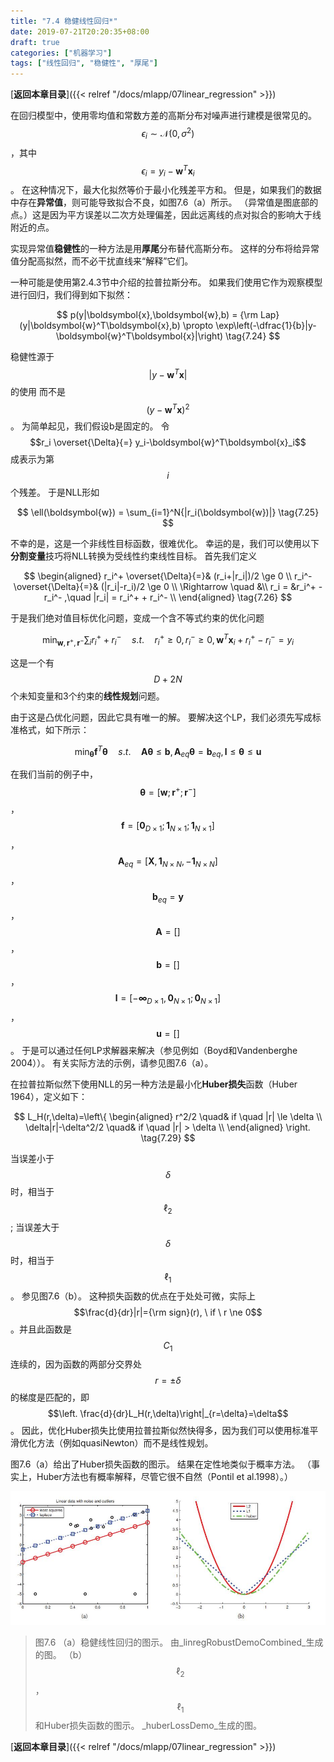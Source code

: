 ```yaml
---
title: "7.4 稳健线性回归*"
date: 2019-07-21T20:20:35+08:00
draft: true
categories: ["机器学习"]
tags: ["线性回归", "稳健性", "厚尾"]
---
```



[**返回本章目录**]({{< relref "/docs/mlapp/07linear_regression" >}})

在回归模型中，使用零均值和常数方差的高斯分布对噪声进行建模是很常见的。$$\epsilon_i \sim \mathcal{N}(0,\sigma^2)$$ ，其中$$\epsilon_i=y_i-\boldsymbol{w}^T \boldsymbol{x}_i$$。 在这种情况下，最大化拟然等价于最小化残差平方和。 但是，如果我们的数据中存在**异常值**，则可能导致拟合不良，如图7.6（a）所示。 （异常值是图底部的点。）这是因为平方误差以二次方处理偏差，因此远离线的点对拟合的影响大于线附近的点。

<!--more-->

实现异常值**稳健性**的一种方法是用**厚尾**分布替代高斯分布。 这样的分布将给异常值分配高拟然，而不必干扰直线来“解释”它们。

一种可能是使用第2.4.3节中介绍的拉普拉斯分布。 如果我们使用它作为观察模型进行回归，我们得到如下拟然：

$$
p(y|\boldsymbol{x},\boldsymbol{w},b) = {\rm Lap}(y|\boldsymbol{w}^T\boldsymbol{x},b) \propto \exp\left(-\dfrac{1}{b}|y-\boldsymbol{w}^T\boldsymbol{x}|\right)   \tag{7.24}
$$

稳健性源于$$|y-\boldsymbol{w}^T\boldsymbol{x}|$$的使用 而不是$$(y-\boldsymbol{w}^T\boldsymbol{x})^2$$。 为简单起见，我们假设b是固定的。 令$$r_i \overset{\Delta}{=} y_i-\boldsymbol{w}^T\boldsymbol{x}_i$$成表示为第$$i$$个残差。 于是NLL形如

$$
\ell(\boldsymbol{w}) = \sum_{i=1}^N{|r_i(\boldsymbol{w})|}   \tag{7.25}
$$

不幸的是，这是一个非线性目标函数，很难优化。 幸运的是，我们可以使用以下**分割变量**技巧将NLL转换为受线性约束线性目标。 首先我们定义

$$
\begin{aligned}
r_i^+ \overset{\Delta}{=}& (r_i+|r_i|)/2 \ge 0 \\
r_i^- \overset{\Delta}{=}& (|r_i|-r_i)/2 \ge 0 \\
\Rightarrow \quad &\\
r_i = &r_i^+ - r_i^- ,\quad |r_i| = r_i^+ + r_i^- \\
\end{aligned} \tag{7.26}
$$

于是我们绝对值目标优化问题，变成一个含不等式约束的优化问题

$$
\min_{\boldsymbol{w},\boldsymbol{r}^+,\boldsymbol{r}^-} \sum_i{r_i^+ + r_i^-} \quad s.t.\quad r_i^+ \ge 0, r_i^- \ge 0, \boldsymbol{w}^T\boldsymbol{x}_i + r_i^+ - r_i^-  = y_i  \tag{7.27}
$$

这是一个有$$D+2N$$个未知变量和3个约束的**线性规划**问题。

由于这是凸优化问题，因此它具有唯一的解。 要解决这个LP，我们必须先写成标准格式，如下所示：

$$
\min_{\boldsymbol{\theta}} \boldsymbol{f}^T\boldsymbol{\theta} \quad s.t. \quad \boldsymbol{A} \boldsymbol{\theta} \le \boldsymbol{b}, \boldsymbol{A}_{eq}\boldsymbol{\theta}=\boldsymbol{b}_{eq},\boldsymbol{l}\le\boldsymbol{\theta} \le \boldsymbol{u} \tag{7.28}
$$

在我们当前的例子中，$$\boldsymbol{\theta}=[\boldsymbol{w};\boldsymbol{r}^+;\boldsymbol{r}^-]$$，$$\boldsymbol{f} = [\boldsymbol{0}_{D\times1};\boldsymbol{1}_{N\times1};\boldsymbol{1}_{N\times1}]$$，$$\boldsymbol{A}_{eq} = [\boldsymbol{X} ,\boldsymbol{1}_{N \times N} ,- \boldsymbol{1}_{N \times N} ]$$，$$\boldsymbol{b}_{eq} = \boldsymbol{y}$$ ，$$\boldsymbol{A} = []$$，$$\boldsymbol{b} = []$$，$$\boldsymbol{l} = [-\boldsymbol{\infty}_{D \times 1},\boldsymbol{0}_{N \times 1} ;\boldsymbol{0}_{N \times 1}]$$，$$\boldsymbol{u}= []$$。 于是可以通过任何LP求解器来解决（参见例如（Boyd和Vandenberghe 2004））。 有关实际方法的示例，请参见图7.6（a）。

在拉普拉斯似然下使用NLL的另一种方法是最小化**Huber损失**函数（Huber 1964），定义如下：

$$
L_H(r,\delta)=\left\{
\begin{aligned}
r^2/2 \quad& if \quad |r| \le \delta \\
\delta|r|-\delta^2/2 \quad& if \quad |r| > \delta \\
\end{aligned}
\right.  \tag{7.29}
$$

当误差小于$$\delta$$时，相当于$$\ell_2$$; 当误差大于$$\delta$$时，相当于$$\ell_1$$。 参见图7.6（b）。 这种损失函数的优点在于处处可微，实际上$$\frac{d}{dr}|r|={\rm sign}(r), \ if \ r \ne 0$$。并且此函数是$$C_1$$连续的，因为函数的两部分交界处$$r =\pm \delta$$的梯度是匹配的，即$$\left. \frac{d}{dr}L_H(r,\delta)\right|_{r=\delta}=\delta$$。 因此，优化Huber损失比使用拉普拉斯似然快得多，因为我们可以使用标准平滑优化方法（例如quasiNewton）而不是线性规划。

图7.6（a）给出了Huber损失函数的图示。 结果在定性地类似于概率方法。 （事实上，Huber方法也有概率解释，尽管它很不自然（Pontil et al.1998）。）

![](../images/0098.jpg)

> 图7.6 （a）稳健线性回归的图示。 由_linregRobustDemoCombined_生成的图。 （b）$$\ell_2$$，$$\ell_1$$和Huber损失函数的图示。 _huberLossDemo_生成的图。

[**返回本章目录**]({{< relref "/docs/mlapp/07linear_regression" >}})

